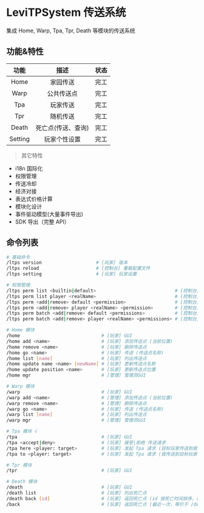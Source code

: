 # LeviTPSystem 传送系统

集成 Home, Warp, Tpa, Tpr, Death 等模块的传送系统

## 功能&特性

|   功能    |     描述     | 状态 | 
|:-------:|:----------:|:--:|
|  Home   |    家园传送    | 完工 |
|  Warp   |   公共传送点    | 完工 |
|   Tpa   |    玩家传送    | 完工 |
|   Tpr   |    随机传送    | 完工 |
|  Death  | 死亡点(传送、查询) | 完工 |
| Setting |   玩家个性设置   | 完工 |

> 其它特性

- i18n 国际化
- 权限管理
- 传送冷却
- 经济对接
- 表达式价格计算
- 模块化设计
- 事件驱动模型(大量事件导出)
- SDK 导出（完整 API）

## 命令列表

```bash
# 基础命令
/ltps version                    # [玩家] 版本
/ltps reload                     # [控制台] 重载配置文件
/ltps setting                    # [玩家] 玩家设置

# 权限管理
/ltps perm list <builtin|default>                             # [控制台] 列出 内置权限 / 默认权限
/ltps perm list player <realName>                             # [控制台] 列出玩家权限
/ltps perm <add|remove> default <permission>                  # [控制台] 添加或移除默认权限
/ltps perm <add|remove> player <realName> <permission>        # [控制台] 添加或移除玩家权限
/ltps perm batch <add|remove> default <permissions>           # [控制台] 批量添加或移除默认权限 (用'|'分隔)
/ltps perm batch <add|remove> player <realName> <permissions> # [控制台] 批量添加或移除玩家权限 (用'|'分隔)

# Home 模块
/home                              # [玩家] GUI
/home add <name>                   # [玩家] 添加传送点 (当前位置)
/home remove <name>                # [玩家] 删除传送点
/home go <name>                    # [玩家] 传送 (传送点名称)
/home list [name]                  # [玩家] 列出传送点
/home update name <name> [newName] # [玩家] 更新传送点名称
/home update position <name>       # [玩家] 更新传送点位置
/home mgr                          # [管理] 管理员GUI

# Warp 模块
/warp                              # [玩家] GUI
/warp add <name>                   # [管理] 添加传送点 (当前位置)
/warp remove <name>                # [管理] 删除传送点
/warp go <name>                    # [玩家] 传送 (传送点名称)
/warp list [name]                  # [玩家] 列出传送点
/warp mgr                          # [管理] 管理员GUI

# Tpa 模块 √
/tpa                               # [玩家] GUI
/tpa <accept|deny>                 # [玩家] 接受|拒绝 传送请求
/tpa here <player: target>         # [玩家] 发起 Tpa 请求 (目标玩家传送到我)
/tpa to <player: target>           # [玩家] 发起 Tpa 请求 (我传送到目标玩家)

# Tpr 模块
/tpr                               # [玩家] GUI

# Death 模块
/death                             # [玩家] GUI
/death list                        # [玩家] 列出死亡点
/death back [id]                   # [玩家] 返回死亡点 (id 按死亡时间排序，默认从新到旧)
/back                              # [玩家] 返回死亡点 (最近一次，等价于 /death back 0)
```
